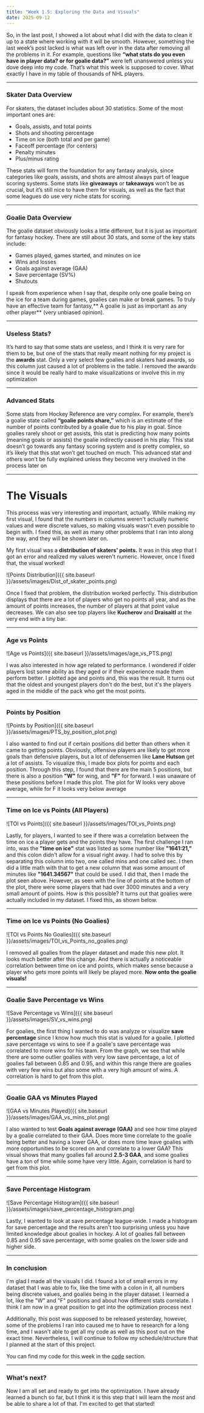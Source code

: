 ```yaml
---
title: "Week 1.5: Exploring the Data and Visuals"
date: 2025-09-12
---
```


So, in the last post, I showed a lot about what I did with the data to clean it up to a state where working with it will be smooth. However, something the last week’s post lacked is what was left over in the data after removing all the problems in it. For example, questions like **“what stats do you even have in player data? or for goalie data?”** were left unanswered unless you dove deep into my code. That’s what this week is supposed to cover. What exactly I have in my table of thousands of NHL players.

---

### Skater Data Overview
For skaters, the dataset includes about 30 statistics. Some of the most important ones are:  

- Goals, assists, and total points
- Shots and shooting percentage  
- Time on ice (both total and per game)  
- Faceoff percentage (for centers)  
- Penalty minutes  
- Plus/minus rating  

These stats will form the foundation for any fantasy analysis, since categories like goals, assists, and shots are almost always part of league scoring systems. Some stats like **giveaways** or **takeaways** won’t be as crucial, but it’s still nice to have them for visuals, as well as the fact that some leagues do use very niche stats for scoring.

---

### Goalie Data Overview
The goalie dataset obviously looks a little different, but it is just as important for fantasy hockey. There are still about 30 stats, and some of the key stats include:  

- Games played, games started, and minutes on ice  
- Wins and losses  
- Goals against average (GAA)  
- Save percentage (SV%)  
- Shutouts  

I speak from experience when I say that, despite only one goalie being on the ice for a team during games, goalies can make or break games. To truly have an effective team for fantasy,** A goalie is just as important as any other player** (very unbiased opinion).

---

### Useless Stats?
It’s hard to say that some stats are useless, and I think it is very rare for them to be, but one of the stats that really meant nothing for my project is the **awards** stat. Only a very select few goalies and skaters had awards, so this column just caused a lot of problems in the table. I removed the awards since it would be really hard to make visualizations or involve this in my optimization

---

### Advanced Stats
Some stats from Hockey Reference are very complex. For example, there’s a goalie state called **“goalie points share,”** which is an estimate of the number of points contributed by a goalie due to his play in goal. Since goalies rarely shoot or get assists, this stat is predicting how many points (meaning goals or assists) the goalie indirectly caused in his play. This stat doesn’t go towards any fantasy scoring system and is pretty complex, so it’s likely that this stat won’t get touched on much. This advanced stat and others won’t be fully explained unless they become very involved in the process later on

---

# The Visuals

This process was very interesting and important, actually. While making my first visual, I found that the numbers in columns weren't actually numeric values and were discrete values, so making visuals wasn't even possible to begin with. I fixed this, as well as many other problems that I ran into along the way, and they will be shown later on.

My first visual was a **distribution of skaters' points.** It was in this step that I got an error and realized my values weren't numeric. However, once I fixed that, the visual worked!

![Points Distribution]({{ site.baseurl }}/assets/images/Dist_of_skater_points.png)

Once I fixed that problem, the distribution worked perfectly. This distribution displays that there are a lot of players who get no points all year, and as the amount of points increases, the number of players at that point value decreases. We can also see top players like **Kucherov** and **Draisaitl** at the very end with a tiny bar.

---

### Age vs Points
![Age vs Points]({{ site.baseurl }}/assets/images/age_vs_PTS.png)

I was also interested in how age related to performance. I wondered if older players lost some ability as they aged or if their experience made them perform better. I plotted age and points and, this was the result. It turns out that the oldest and youngest players don't do the best, but it's the players aged in the middle of the pack who get the most points.

---

### Points by Position
![Points by Position]({{ site.baseurl }}/assets/images/PTS_by_position_plot.png)

I also wanted to find out if certain positions did better than others when it came to getting points. Obviously, offensive players are likely to get more goals than defensive players, but a lot of defensemen like **Lane Hutson** get a lot of assists. To visualize this, I made box plots for points and each position. Through this step, I found that there are the main 5 positions, but there is also a position **"W"** for wing, and **"F"** for forward. I was unaware of these positions before I made this plot. The plot for W looks very above average, while for F it looks very below average

---

### Time on Ice vs Points (All Players)
![TOI vs Points]({{ site.baseurl }}/assets/images/TOI_vs_Points.png)

Lastly, for players, I wanted to see if there was a correlation between the time on ice a player gets and the points they have. The first challenge I ran into, was the **"time on ice"** stat was listed as some number like **"1641:21,"** and this colon didn't allow for a visual right away. I had to solve this by separating this column into two, one called mins and one called sec. I then did a little math with that to get a new column that was some amount of minutes like **"1641.34567"** that could be used. I did that, then I made the plot seen above. However, as seen with the line of points at the bottom of the plot, there were some players that had over 3000 minutes and a very small amount of points. How is this possible? It turns out that goalies were actually included in my dataset. I fixed this, as shown below.

---

### Time on Ice vs Points (No Goalies)
![TOI vs Points No Goalies]({{ site.baseurl }}/assets/images/TOI_vs_Points_no_goalies.png)

I removed all goalies from the player dataset and made this new plot. It looks much better after this change. And there is actually a noticeable correlation between time on ice and points, which makes sense because a player who gets more points will likely be played more. **Now onto the goalie visuals!**

---

### Goalie Save Percentage vs Wins
![Save Percentage vs Wins]({{ site.baseurl }}/assets/images/SV_vs_wins.png)

For goalies, the first thing I wanted to do was analyze or visualize **save percentage** since I know how much this stat is valued for a goalie. I plotted save percentage vs wins to see if a goalie's save percentage was correlated to more wins for his team. From the graph, we see that while there are some outlier goalies with very low save percentage, a lot of goalies fall between 0.85 and 0.95, and within this range there are goalies with very few wins but also some with a very high amount of wins. A correlation is hard to get from this plot.

---

### Goalie GAA vs Minutes Played
![GAA vs Minutes Played]({{ site.baseurl }}/assets/images/GAA_vs_mins_plot.png)

I also wanted to test **Goals against average (GAA)** and see how time played by a goalie correlated to their GAA. Does more time correlate to the goalie being better and having a lower GAA, or does more time leave goalies with more opportunities to be scored on and correlate to a lower GAA? This visual shows that many goalies fall around **2.5-3 GAA**, and some goalies have a ton of time while some have very little. Again, correlation is hard to get from this plot.

---

### Save Percentage Histogram
![Save Percentage Histogram]({{ site.baseurl }}/assets/images/save_percentage_histogram.png)

Lastly, I wanted to look at save percentage league-wide. I made a histogram for save percentage and the results aren't too surprising unless you have limited knowledge about goalies in hockey. A lot of goalies fall between 0.85 and 0.95 save percentage, with some goalies on the lower side and higher side. 

---

### In conclusion

I'm glad I made all the visuals I did. I found a lot of small errors in my dataset that I was able to fix, like the time with a colon in it, all numbers being discrete values, and goalies being in the player dataset. I learned a lot, like the "W" and "F" positions and about how different stats correlate. I think I am now in a great position to get into the optimization process next

Additionally, this post was supposed to be released yesterday, however, some of the problems I ran into caused me to have to research for a long time, and I wasn't able to get all my code as well as this post out on the exact time. Nevertheless, I will continue to follow my schedule/structure that I planned at the start of this project.

You can find my code for this week in the [code](https://henrylange.github.io/fantasy-nhl-optimizer/code/) section.

---

### What's next?

Now I am all set and ready to get into the optimization. I have already learned a bunch so far, but I think it is this step that I will learn the most and be able to share a lot of that. I'm excited to get that started!
